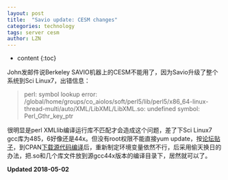```yaml
---
layout: post
title:  "Savio update: CESM changes"
categories: technology
tags: server cesm
author: LZN
---
```


* content
{:toc}

John发邮件说Berkeley SAVIO机器上的CESM不能用了，因为Savio升级了整个系统到Sci Linux7，出错信息：

>perl: symbol lookup error: /global/home/groups/co_aiolos/soft/perl5/lib/perl5/x86_64-linux-thread-multi/auto/XML/LibXML/LibXML.so: undefined symbol: Perl_Gthr_key_ptr

很明显是perl XMLlib编译运行库不匹配才会造成这个问题，差了下Sci Linux7 gcc库为485，6好像还是44x。但没有root权限不能直接yum update，按[论坛贴子](https://bb.cgd.ucar.edu/cesm-runtime-error-cant-locate-loadable-object-module-xmllibxml-inc)，到CPAN[下载源代码编译](http://search.cpan.org/dist/XML-LibXML/LibXML.pod)后，重新制定环境变量依然不行，后采用偷天换日的办法，把.so和几个库文件放到源gcc44x版本的编译目录下，居然就可以了。


**Updated 2018-05-02**

